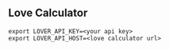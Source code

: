 ## Love Calculator

```
export LOVER_API_KEY=<your api key>
export LOVER_API_HOST=<love calculator url>

```
